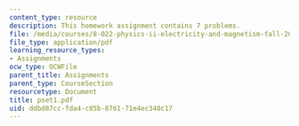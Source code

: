 ```yaml
---
content_type: resource
description: This homework assignment contains 7 problems.
file: /media/courses/8-022-physics-ii-electricity-and-magnetism-fall-2004/ddbd87ccfda4c85b876171e4ec340c17_pset1.pdf
file_type: application/pdf
learning_resource_types:
- Assignments
ocw_type: OCWFile
parent_title: Assignments
parent_type: CourseSection
resourcetype: Document
title: pset1.pdf
uid: ddbd87cc-fda4-c85b-8761-71e4ec340c17
---
```


